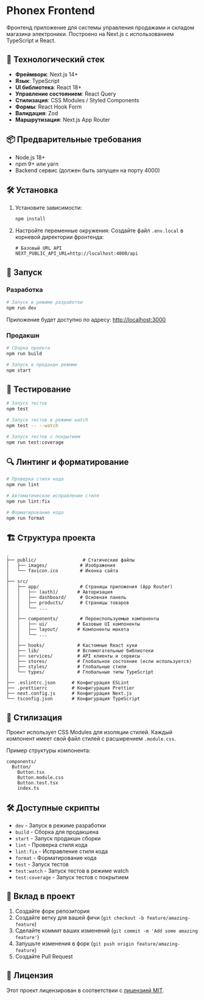 # Phonex Frontend

Фронтенд приложение для системы управления продажами и складом магазина электроники. Построено на Next.js с использованием TypeScript и React.

## 🚀 Технологический стек

- **Фреймворк**: Next.js 14+
- **Язык**: TypeScript
- **UI библиотека**: React 18+
- **Управление состоянием**: React Query
- **Стилизация**: CSS Modules / Styled Components
- **Формы**: React Hook Form
- **Валидация**: Zod
- **Маршрутизация**: Next.js App Router

## 📦 Предварительные требования

- Node.js 18+
- npm 9+ или yarn
- Backend сервис (должен быть запущен на порту 4000)

## 🛠️ Установка

1. Установите зависимости:

   ```bash
   npm install
   ```

2. Настройте переменные окружения:
   Создайте файл `.env.local` в корневой директории фронтенда:

   ```env
   # Базовый URL API
   NEXT_PUBLIC_API_URL=http://localhost:4000/api
   ```

## 🚀 Запуск

### Разработка

```bash
# Запуск в режиме разработки
npm run dev
```

Приложение будет доступно по адресу: [http://localhost:3000](http://localhost:3000)

### Продакшн

```bash
# Сборка проекта
npm run build

# Запуск в продакшн режиме
npm start
```

## 🧪 Тестирование

```bash
# Запуск тестов
npm test

# Запуск тестов в режиме watch
npm test -- --watch

# Запуск тестов с покрытием
npm run test:coverage
```

## 🔍 Линтинг и форматирование

```bash
# Проверка стиля кода
npm run lint

# Автоматическое исправление стиля
npm run lint:fix

# Форматирование кода
npm run format
```

## 🏗️ Структура проекта

```text
.
├── public/                 # Статические файлы
│   ├── images/            # Изображения
│   └── favicon.ico        # Иконка сайта
│
├── src/
│   ├── app/               # Страницы приложения (App Router)
│   │   ├── (auth)/       # Авторизация
│   │   ├── dashboard/     # Основная панель
│   │   ├── products/      # Страницы товаров
│   │   └── ...
│   │
│   ├── components/        # Переиспользуемые компоненты
│   │   ├── ui/           # Базовые UI компоненты
│   │   ├── layout/       # Компоненты макета
│   │   └── ...
│   │
│   ├── hooks/            # Кастомные React хуки
│   ├── lib/              # Вспомогательные библиотеки
│   ├── services/         # API клиенты и сервисы
│   ├── stores/           # Глобальное состояние (если используется)
│   ├── styles/           # Глобальные стили
│   └── types/            # Глобальные типы TypeScript
│
├── .eslintrc.json      # Конфигурация ESLint
├── .prettierrc         # Конфигурация Prettier
├── next.config.js      # Конфигурация Next.js
└── tsconfig.json       # Конфигурация TypeScript
```

## 🎨 Стилизация

Проект использует CSS Modules для изоляции стилей. Каждый компонент имеет свой файл стилей с расширением `.module.css`.

Пример структуры компонента:

```
components/
  Button/
    Button.tsx
    Button.module.css
    Button.test.tsx
    index.ts
```

## 🛠️ Доступные скрипты

- `dev` - Запуск в режиме разработки
- `build` - Сборка для продакшена
- `start` - Запуск продакшн сборки
- `lint` - Проверка стиля кода
- `lint:fix` - Исправление стиля кода
- `format` - Форматирование кода
- `test` - Запуск тестов
- `test:watch` - Запуск тестов в режиме watch
- `test:coverage` - Запуск тестов с покрытием

## 🤝 Вклад в проект

1. Создайте форк репозитория
2. Создайте ветку для вашей фичи (`git checkout -b feature/amazing-feature`)
3. Сделайте коммит ваших изменений (`git commit -m 'Add some amazing feature'`)
4. Запушьте изменения в форк (`git push origin feature/amazing-feature`)
5. Создайте Pull Request

## 📝 Лицензия

Этот проект лицензирован в соответствии с [лицензией MIT](../LICENSE).
